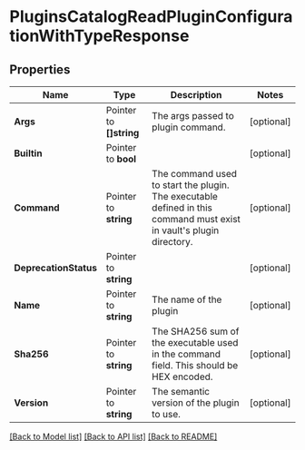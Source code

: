 # PluginsCatalogReadPluginConfigurationWithTypeResponse


## Properties

Name | Type | Description | Notes
------------ | ------------- | ------------- | -------------
**Args** | Pointer to **[]string** | The args passed to plugin command. | [optional] 
**Builtin** | Pointer to **bool** |  | [optional] 
**Command** | Pointer to **string** | The command used to start the plugin. The executable defined in this command must exist in vault&#x27;s plugin directory. | [optional] 
**DeprecationStatus** | Pointer to **string** |  | [optional] 
**Name** | Pointer to **string** | The name of the plugin | [optional] 
**Sha256** | Pointer to **string** | The SHA256 sum of the executable used in the command field. This should be HEX encoded. | [optional] 
**Version** | Pointer to **string** | The semantic version of the plugin to use. | [optional] 





[[Back to Model list]](../README.md#documentation-for-models) [[Back to API list]](../README.md#documentation-for-api-endpoints) [[Back to README]](../README.md)


